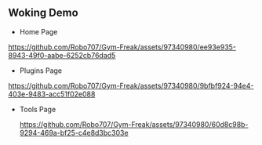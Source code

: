 ## Woking Demo

- Home Page

https://github.com/Robo707/Gym-Freak/assets/97340980/ee93e935-8943-49f0-aabe-6252cb76dad5



- Plugins Page

https://github.com/Robo707/Gym-Freak/assets/97340980/9bfbf924-94e4-403e-9483-acc51f02e088


- Tools Page

  https://github.com/Robo707/Gym-Freak/assets/97340980/60d8c98b-9294-469a-bf25-c4e8d3bc303e
